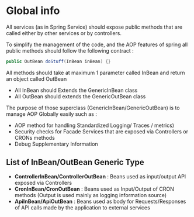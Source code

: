 # Global info 
All services (as in Spring Service) should expose public methods 
that are called either by other services or by controllers.

To simplify the management of the code, and the AOP features of 
spring all public methods should follow the following contract : 

```java 
public OutBean doStuff(InBean inBean) {}
```
All methods should take at maximum 1 parameter called InBean 
and return an object called OutBean

- All InBean should Extends the GenericInBean class
- All OutBean should extends the GenericOutBean class

The purpose of those superclass (GenericInBean/GenericOutBean) 
is to manage AOP Globally easily such as :
* AOP method for handling Standardized Logging/ Traces / metrics)
* Security checks for Facade Services that are exposed via Controllers or CRONs methods
* Debug Supplementary Information


## List of InBean/OutBean Generic Type
* **ControllerInBean/ControllerOutBean** : Beans used as input/output API exposed via Controllers
* **CronInBean/CronOutBean** : Beans used as Input/Output of CRON methods (Output is used mainly as logging information source)
* **ApiInBean/ApiOutBean** : Beans used as body for Requests/Responses of API calls made by the application to external services